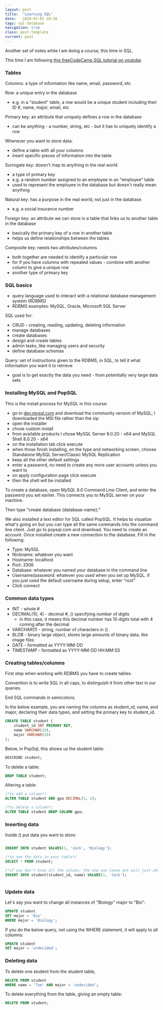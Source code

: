 ```yaml
---
layout: post
title:  "Learning SQL"
date:   2020-07-01 18:30
tags: sql database
navigation: true
class: post-template
current: post
---
```


Another set of notes while I am doing a course, this time in SQL.

This time I am following [this freeCodeCamp SQL tutorial on youtube](https://www.youtube.com/watch?v=HXV3zeQKqGY&list=WL&index=111&t=1s).

### Tables

Columns: a type of information like name, email, password, etc

Row: a unique entry in the database
- e.g. in a "student" table, a row would be a unique student including their ID #, name, major, email, etc

Primary key: an attribute that uniquely defines a row in the database
- can be anything - a number, string, etc - but it has to uniquely identify a row

Whenever you want to store data:
- define a table with all your columns
- insert specific pieces of information into the table

Surrogate key: doesn't map to anything in the real world
- a type of primary key
- e.g. a random number assigned to an employee in an "employee" table
- used to represent the employee in the database but doesn't really mean anything

Natural key: has a purpose in the real world, not just in the database
- e.g. a social insurance number

Foreign key: an attribute we can store in a table that links us to another table in the database
- basically the primary key of a row in another table
- helps us define relationships between the tables

Composite key: needs two attributes/columns
- both together are needed to identify a particular row
- for if you have columns with repeated values - combine with another column to give a unique row
- another type of primary key


### SQL basics

- query language used to interact with a relational database management system (RDBMS)
- RDBMS examples: MySQL, Oracle, Microsoft SQL Server

SQL used for:
- CRUD - creating, reading, updating, deleting information
- manage databases
- create databases
- design and create tables
- admin tasks, like managing users and security
- define database schemas

Query: set of instructions given to the RDBMS, in SQL, to tell it what information you want it to retrieve
- goal is to get exactly the data you need - from potentially very large data sets 


### Installing MySQL and PopSQL

This is the install process for MySQL in this course:
- go to [dev.mysql.com](https://dev.mysql.com/downloads/mysql/) and download the community version of MySQL; I downloaded the MSI file rather than the zip
- open the installer
- chose custom install
- from available products I chose MySQL Server 8.0.20 - x64 and MySQL Shell 8.0.20 - x64
- on the installation tab click execute
- when those finish installing, on the type and networking screen, choose Standalone MySQL Server/Classic MySQL Replication
- keep all the other default settings
- enter a password, no need to create any more user accounts unless you want to
- on apply configuration page click execute
- then the shell will be installed

To create a database, open MySQL 8.0 Command Line Client, and enter the password you set earlier. This connects you to MySQL server on your machine.

Then type "create database {database-name};"

We also installed a text editor for SQL called PopSQL. It helps to visualize what's going on but you can type all the same commands into the command line client. Just go to popsql.com and download. You need to create an account. Once installed create a new connection to the database. Fill in the following:

- Type: MySQL
- Nickname: whatever you want
- Hostname: localhost
- Port: 3306
- Database: whatever you named your database in the command line 
- Username/password: whatever you used when you set up MySQL. if you just used the default username during setup, enter "root"
- Click connect


### Common data types

- INT - whole #
- DECIMAL(10, 4) - decimal #, () specifying number of digits
    - in this case, it means this decimal number has 10 digits total with 4 coming after the decimal
- VARCHAR(1) - string, number of characters in ()
- BLOB - binary large object, stores large amounts of binary data, like image files 
- DATE - formatted as YYYY-MM-DD
- TIMESTAMP - formatted as YYYY-MM-DD HH:MM:SS

### Creating tables/columns

First step when working with RDBMS you have to create tables.

Convention is to write SQL in all caps, to distinguish it from other text in our queries.

End SQL commands in semicolons.

In the below example, you are naming the columns as student_id, name, and major, declaring their data types, and setting the primary key to student_id.

```sql
CREATE TABLE student (
    student_id INT PRIMARY KEY,
    name VARCHAR(20),
    major VARCHAR(20)
);
```

Below, in PopSql, this shows us the student table:

```sql
DESCRIBE student;
```

To delete a table:

```sql
DROP TABLE student;
```

Altering a table:
```sql
/*to add a column*/
ALTER TABLE student ADD gpa DECIMAL(3, 2);

/*to delete a column*/
ALTER TABLE student DROP COLUMN gpa;

```

### Inserting data


Inside () put data you want to store:

```sql

INSERT INTO student VALUES(1, 'Jack', 'Biology');

/*to see the data in your table*/
SELECT * FROM student;

/*if you don't know all the values; the one you leave out will just show as NULL in the column*/
INSERT INTO student(student_id, name) VALUES(1, 'Jack');



```

### Update data

Let's say you want to change all instances of "Biology" major to "Bio":

```sql
UPDATE student
SET major = 'Bio'
WHERE major = 'Biology';
```
If you do the below query, not using the WHERE statement, it will apply to all columns:

```sql
UPDATE student
SET major = 'undecided';
```

### Deleting data

To delete one student from the student table,

```sql
DELETE FROM student
WHERE name = 'Tom' AND major = 'undecided';
```

To delete everything from the table, giving an empty table:

```sql
DELETE FROM student;
```
